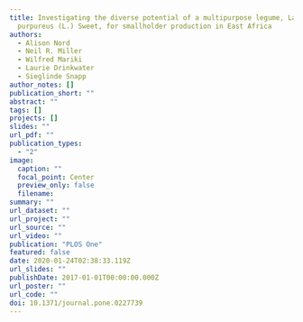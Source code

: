 ```yaml
---
title: Investigating the diverse potential of a multipurpose legume, Lablab
  purpureus (L.) Sweet, for smallholder production in East Africa
authors:
  - Alison Nord
  - Neil R. Miller
  - Wilfred Mariki
  - Laurie Drinkwater
  - Sieglinde Snapp
author_notes: []
publication_short: ""
abstract: ""
tags: []
projects: []
slides: ""
url_pdf: ""
publication_types:
  - "2"
image:
  caption: ""
  focal_point: Center
  preview_only: false
  filename: 
summary: ""
url_dataset: ""
url_project: ""
url_source: ""
url_video: ""
publication: "PLOS One"
featured: false
date: 2020-01-24T02:38:33.119Z
url_slides: ""
publishDate: 2017-01-01T00:00:00.000Z
url_poster: ""
url_code: ""
doi: 10.1371/journal.pone.0227739
---
```

